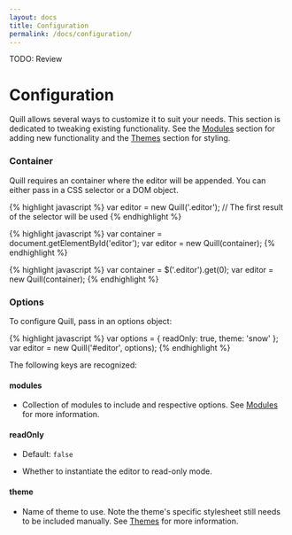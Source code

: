```yaml
---
layout: docs
title: Configuration
permalink: /docs/configuration/
---
```


TODO: Review

# Configuration

Quill allows several ways to customize it to suit your needs. This section is dedicated to tweaking existing functionality. See the [Modules](/docs/modules/) section for adding new functionality and the [Themes](/docs/themes/) section for styling.


### Container

Quill requires an container where the editor will be appended. You can either pass in a CSS selector or a DOM object.

{% highlight javascript %}
var editor = new Quill('.editor');  // The first result of the selector will be used
{% endhighlight %}

{% highlight javascript %}
var container = document.getElementById('editor');
var editor = new Quill(container);
{% endhighlight %}

{% highlight javascript %}
var container = $('.editor').get(0);
var editor = new Quill(container);
{% endhighlight %}

### Options

To configure Quill, pass in an options object:

{% highlight javascript %}
var options = {
  readOnly: true,
  theme: 'snow'
};
var editor = new Quill('#editor', options);
{% endhighlight %}

The following keys are recognized:

#### modules

- Collection of modules to include and respective options. See [Modules](/docs/modules/) for more information.

#### readOnly

- Default: `false`

- Whether to instantiate the editor to read-only mode.

#### theme

- Name of theme to use. Note the theme's specific stylesheet still needs to be included manually. See [Themes](/docs/themes/) for more information.
